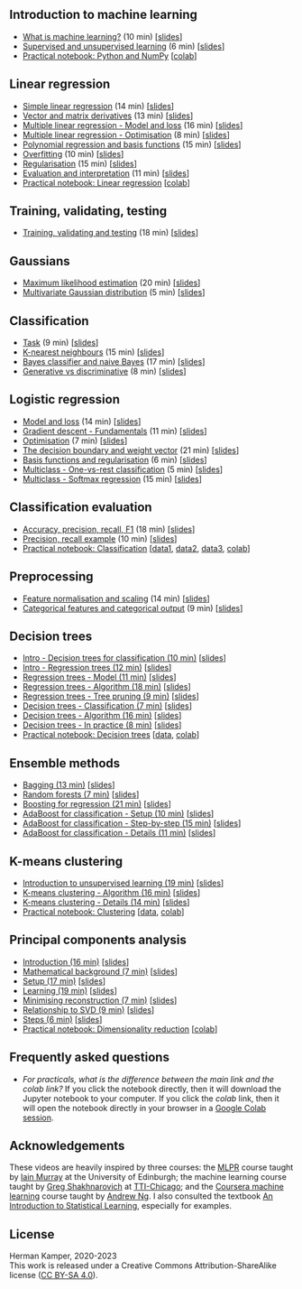 

Introduction to machine learning
--------------------------------
- [What is machine learning?](https://youtu.be/zVNmaVwistc&list=PLmZlBIcArwhM_7t4ZzxXAs1PWaLqcPusG) (10 min) [[slides](slides/intro_to_ml-crop.pdf)]
- [Supervised and unsupervised learning](https://youtu.be/Ep0TIg88UtM&list=PLmZlBIcArwhM_7t4ZzxXAs1PWaLqcPusG) (6 min) [[slides](slides/intro_to_ml-crop.pdf)]
- [Practical notebook: Python and NumPy](practicals/python_numpy/python_numpy.ipynb) [[colab](https://colab.research.google.com/github/kamperh/data414/blob/main/practicals/python_numpy/python_numpy.ipynb)]


Linear regression
-----------------
- [Simple linear regression](https://youtu.be/L5-lxSGO9bM&list=PLmZlBIcArwhNd_sWiz6f1-NHc3lg3k7PF) (14 min) [[slides](slides/simple_linear_regression-crop.pdf)]
- [Vector and matrix derivatives](https://youtu.be/FCWrduAxf-Q&list=PLmZlBIcArwhNd_sWiz6f1-NHc3lg3k7PF) (13 min) [[slides](slides/vector_matrix_derivatives-crop.pdf)]
- [Multiple linear regression - Model and loss](https://youtu.be/zu34zcyAFzU&list=PLmZlBIcArwhNd_sWiz6f1-NHc3lg3k7PF) (16 min) [[slides](slides/multiple_linear_regression-crop.pdf)]
- [Multiple linear regression - Optimisation](https://youtu.be/QHgjzFm6vnU&list=PLmZlBIcArwhNd_sWiz6f1-NHc3lg3k7PF) (8 min) [[slides](slides/multiple_linear_regression-crop.pdf)]
- [Polynomial regression and basis functions](https://youtu.be/TSFMepJbHa0&list=PLmZlBIcArwhNd_sWiz6f1-NHc3lg3k7PF) (15 min) [[slides](slides/regression_basis_functions-crop.pdf)]
- [Overfitting](https://youtu.be/S7B3LQJrU0w&list=PLmZlBIcArwhNd_sWiz6f1-NHc3lg3k7PF) (10 min) [[slides](slides/overfitting_regularisation-crop.pdf)]
- [Regularisation](https://youtu.be/Zojp8z8GD8c&list=PLmZlBIcArwhNd_sWiz6f1-NHc3lg3k7PF) (15 min) [[slides](slides/overfitting_regularisation-crop.pdf)]
- [Evaluation and interpretation](https://youtu.be/4hkZiGk66J8&list=PLmZlBIcArwhNd_sWiz6f1-NHc3lg3k7PF) (11 min) [[slides](slides/regression_evaluation_interpretation-crop.pdf)]
- [Practical notebook: Linear regression](practicals/linear_regression/data414_linear_regression.ipynb) [[colab](https://colab.research.google.com/github/kamperh/data414/blob/main/practicals/linear_regression/data414_linear_regression.ipynb)]


Training, validating, testing
-----------------------------
- [Training, validating and testing](https://youtu.be/aXRDdjK-hI4&list=PLmZlBIcArwhNd_sWiz6f1-NHc3lg3k7PF) (18 min) [[slides](slides/train_val_test-crop.pdf)]


Gaussians
---------
- [Maximum likelihood estimation](https://youtu.be/i6Rp0eiINgM&list=PLmZlBIcArwhPnCzcSUU5mF90aU_dMSnZ2) (20 min) [[slides](slides/maximum_likelihood-crop.pdf)]
- [Multivariate Gaussian distribution](https://youtu.be/azrTdjrA2bU&list=PLmZlBIcArwhPnCzcSUU5mF90aU_dMSnZ2) (5 min) [[slides](slides/multivariate_gaussian-crop.pdf)]


Classification
--------------
- [Task](https://youtu.be/RqNaY7gnMP8&list=PLmZlBIcArwhMiJk7vCghuHGOGXXjC4n6b) (9 min) [[slides](slides/classification-crop.pdf)]
- [K-nearest neighbours](https://youtu.be/73YHJwp71hk&list=PLmZlBIcArwhMiJk7vCghuHGOGXXjC4n6b) (15 min) [[slides](slides/classification-crop.pdf)]
- [Bayes classifier and naive Bayes](https://youtu.be/AaOTx_eLGZ0&list=PLmZlBIcArwhMiJk7vCghuHGOGXXjC4n6b) (17 min) [[slides](slides/classification-crop.pdf)]
- [Generative vs discriminative](https://youtu.be/kizDqj9d2OM&list=PLmZlBIcArwhMiJk7vCghuHGOGXXjC4n6b) (8 min) [[slides](slides/classification-crop.pdf)]


Logistic regression
-------------------
- [Model and loss](https://youtu.be/nS6YewQAK7I&list=PLmZlBIcArwhOr0ysO1Hg4Wfoww0dZnHz4) (14 min) [[slides](slides/gradient_descent-crop.pdf)]
- [Gradient descent - Fundamentals](https://youtu.be/BlnLoqn3ZBo&list=PLmZlBIcArwhOr0ysO1Hg4Wfoww0dZnHz4) (11 min) [[slides](slides/gradient_descent-crop.pdf)]
- [Optimisation](https://youtu.be/SLhx32b7I3A&list=PLmZlBIcArwhOr0ysO1Hg4Wfoww0dZnHz4) (7 min) [[slides](slides/logistic_regression-crop.pdf)]
- [The decision boundary and weight vector](https://youtu.be/fPT8VeuFRkU&list=PLmZlBIcArwhOr0ysO1Hg4Wfoww0dZnHz4) (21 min) [[slides](slides/logistic_regression-crop.pdf)]
- [Basis functions and regularisation](https://youtu.be/D_rIX0xaYno&list=PLmZlBIcArwhOr0ysO1Hg4Wfoww0dZnHz4) (6 min) [[slides](slides/logistic_regression-crop.pdf)]
- [Multiclass - One-vs-rest classification](https://youtu.be/EYXSve6T5BU&list=PLmZlBIcArwhOr0ysO1Hg4Wfoww0dZnHz4) (5 min) [[slides](slides/multiclass_logistic_regression-crop.pdf)]
- [Multiclass - Softmax regression](https://youtu.be/hYBwBmojXoU&list=PLmZlBIcArwhOr0ysO1Hg4Wfoww0dZnHz4) (15 min) [[slides](slides/multiclass_logistic_regression-crop.pdf)]


Classification evaluation
-------------------------
- [Accuracy, precision, recall, F1](https://youtu.be/HblOroXZNUQ&list=PLmZlBIcArwhMiJk7vCghuHGOGXXjC4n6b) (18 min) [[slides](slides/classification_evaluation-crop.pdf)]
- [Precision, recall example](https://youtu.be/lFpdsmRnmZQ&list=PLmZlBIcArwhMiJk7vCghuHGOGXXjC4n6b) (10 min) [[slides](slides/classification_evaluation-crop.pdf)]
- [Practical notebook: Classification](practicals/classification/data414_classification.ipynb) [[data1](practicals/classification/admissions.csv), [data2](practicals/classification/default.csv), [data3](practicals/classification/microchip.csv), [colab](https://colab.research.google.com/github/kamperh/data414/blob/main/practicals/classification/data414_classification.ipynb)]


Preprocessing
-------------
- [Feature normalisation and scaling](https://youtu.be/EgISGYkGa5A&list=PLmZlBIcArwhNSvaKyVSoIEq0ewNX9KTC4) (14 min)  [[slides](slides/preprocessing-crop.pdf)]
- [Categorical features and categorical output](https://youtu.be/AoZdxBqw9n0&list=PLmZlBIcArwhNSvaKyVSoIEq0ewNX9KTC4) (9 min) [[slides](slides/preprocessing-crop.pdf)]


Decision trees
--------------
- [Intro - Decision trees for classification (10 min)](https://youtu.be/mfzTmt0nTtU&list=PLmZlBIcArwhPrP3H7iejBQpqtP1UHrhFp) [[slides](slides/dt_1_intro-crop.pdf)]
- [Intro - Regression trees (12 min)](https://youtu.be/aGo--5JFpPM&list=PLmZlBIcArwhPrP3H7iejBQpqtP1UHrhFp) [[slides](slides/dt_1_intro-crop.pdf)]
- [Regression trees - Model (11 min)](https://youtu.be/W1UwgQ_0vq8&list=PLmZlBIcArwhPrP3H7iejBQpqtP1UHrhFp) [[slides](slides/dt_2_regression_trees-crop.pdf)]
- [Regression trees - Algorithm (18 min)](https://youtu.be/HEsSYQMtwfQ&list=PLmZlBIcArwhPrP3H7iejBQpqtP1UHrhFp) [[slides](slides/dt_2_regression_trees-crop.pdf)]
- [Regression trees - Tree pruning (9 min)](https://youtu.be/lvaulWuaQak&list=PLmZlBIcArwhPrP3H7iejBQpqtP1UHrhFp) [[slides](slides/dt_2_regression_trees-crop.pdf)]
- [Decision trees - Classification (7 min)](https://youtu.be/mDMHbr-jflU&list=PLmZlBIcArwhPrP3H7iejBQpqtP1UHrhFp) [[slides](slides/dt_3_decision_trees-crop.pdf)]
- [Decision trees - Algorithm (16 min)](https://youtu.be/Utptpje03AI&list=PLmZlBIcArwhPrP3H7iejBQpqtP1UHrhFp) [[slides](slides/dt_3_decision_trees-crop.pdf)]
- [Decision trees - In practice (8 min)](https://youtu.be/UjdRf503tC4&list=PLmZlBIcArwhPrP3H7iejBQpqtP1UHrhFp) [[slides](slides/dt_3_decision_trees-crop.pdf)]
- [Practical notebook: Decision trees](practicals/decision_trees/data414_decision_trees.ipynb) [[data](practicals/decision_trees/heart.csv), [colab](https://colab.research.google.com/github/kamperh/data414/blob/main/practicals/decision_trees/data414_decision_trees.ipynb)]


Ensemble methods
----------------
- [Bagging (13 min)](https://youtu.be/pvZ3ZhlmDCE&list=PLmZlBIcArwhOS-uLDR79Dzzp_e1QdxOhP) [[slides](slides/ensemble_methods_prep-crop.pdf)]
- [Random forests (7 min)](https://youtu.be/7ex0aF2k7YY&list=PLmZlBIcArwhOS-uLDR79Dzzp_e1QdxOhP) [[slides](slides/ensemble_methods_prep-crop.pdf)]
- [Boosting for regression (21 min)](https://youtu.be/9C__SHdkY8A&list=PLmZlBIcArwhOS-uLDR79Dzzp_e1QdxOhP) [[slides](slides/ensemble_methods_prep-crop.pdf)]
- [AdaBoost for classification - Setup (10 min)](https://youtu.be/Oksv-lVq2hQ&list=PLmZlBIcArwhOS-uLDR79Dzzp_e1QdxOhP) [[slides](slides/ensemble_methods_prep-crop.pdf)]
- [AdaBoost for classification - Step-by-step (15 min)](https://youtu.be/Vixw2DOUGec&list=PLmZlBIcArwhOS-uLDR79Dzzp_e1QdxOhP) [[slides](slides/ensemble_methods_prep-crop.pdf)]
- [AdaBoost for classification - Details (11 min)](https://youtu.be/wbmuqXbUFGM&list=PLmZlBIcArwhOS-uLDR79Dzzp_e1QdxOhP) [[slides](slides/ensemble_methods_prep-crop.pdf)]


K-means clustering
------------------
- [Introduction to unsupervised learning (19 min)](https://youtu.be/_Tf1Vi4s7Ec&list=PLmZlBIcArwhMfNuMBg4XR-YQ0QIqdHCrl) [[slides](slides/unsupervised_learning_intro-crop.pdf)]
- [K-means clustering - Algorithm (16 min)](https://youtu.be/PgK1IppRdsE&list=PLmZlBIcArwhMfNuMBg4XR-YQ0QIqdHCrl) [[slides](slides/k_means-crop.pdf)]
- [K-means clustering - Details (14 min)](https://youtu.be/f3-G0txYUEM&list=PLmZlBIcArwhMfNuMBg4XR-YQ0QIqdHCrl) [[slides](slides/k_means-crop.pdf)]
- [Practical notebook: Clustering](practicals/clustering/data414_clustering.ipynb) [[data](practicals/clustering/baby_yoda.png), [colab](https://colab.research.google.com/github/kamperh/data414/blob/main/practicals/clustering/data414_clustering.ipynb)]


Principal components analysis
-----------------------------
- [Introduction (16 min)](https://youtu.be/MLknbgx7k_k&list=PLmZlBIcArwhMfNuMBg4XR-YQ0QIqdHCrl) [[slides](slides/pca-crop.pdf)]
- [Mathematical background (7 min)](https://youtu.be/NoD41tbBVIY&list=PLmZlBIcArwhMfNuMBg4XR-YQ0QIqdHCrl) [[slides](slides/pca-crop.pdf)]
- [Setup (17 min)](https://youtu.be/6b4EEtRynIQ&list=PLmZlBIcArwhMfNuMBg4XR-YQ0QIqdHCrl) [[slides](slides/pca-crop.pdf)]
- [Learning (19 min)](https://youtu.be/Jc7DvdU6U8I&list=PLmZlBIcArwhMfNuMBg4XR-YQ0QIqdHCrl) [[slides](slides/pca-crop.pdf)]
- [Minimising reconstruction (7 min)](https://youtu.be/B1z2zTQ1gxw&list=PLmZlBIcArwhMfNuMBg4XR-YQ0QIqdHCrl) [[slides](slides/pca-crop.pdf)]
- [Relationship to SVD (9 min)](https://youtu.be/DQ_BkPHIl-g&list=PLmZlBIcArwhMfNuMBg4XR-YQ0QIqdHCrl) [[slides](slides/pca-crop.pdf)]
- [Steps (6 min)](https://youtu.be/SazsJHCajOc&list=PLmZlBIcArwhMfNuMBg4XR-YQ0QIqdHCrl) [[slides](slides/pca-crop.pdf)]
- [Practical notebook: Dimensionality reduction](practicals/dimreduction/data414_dimreduction.ipynb) [[colab](https://colab.research.google.com/github/kamperh/data414/blob/main/practicals/dimreduction/data414_dimreduction.ipynb)]


Frequently asked questions
--------------------------
- *For practicals, what is the difference between the main link and the colab
  link?* If you click the notebook directly, then it will download the Jupyter
  notebook to your computer. If you click the *colab* link, then it will open
  the notebook directly in your browser in a [Google Colab
  session](https://colab.research.google.com/).


Acknowledgements
----------------
These videos are heavily inspired by three courses: the
[MLPR](https://www.inf.ed.ac.uk/teaching/courses/mlpr/2018/notes/) course
taught by [Iain Murray](https://homepages.inf.ed.ac.uk/imurray2/) at the
University of Edinburgh; the machine learning course taught by [Greg
Shakhnarovich](https://home.ttic.edu/~gregory/) at
[TTI-Chicago](https://www.ttic.edu/); and the [Coursera machine
learning](https://www.coursera.org/learn/machine-learning) course taught by
[Andrew Ng](https://www.andrewng.org/). I also consulted the textbook [An
Introduction to Statistical Learning](https://www.statlearning.com/),
especially for examples.


License
-------
Herman Kamper, 2020-2023  
This work is released under a Creative Commons Attribution-ShareAlike
license ([CC BY-SA 4.0](http://creativecommons.org/licenses/by-sa/4.0/)).
